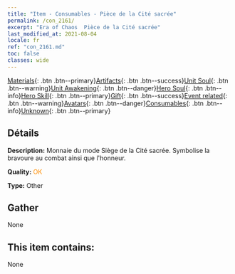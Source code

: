 ```yaml
---
title: "Item - Consumables - Pièce de la Cité sacrée"
permalink: /con_2161/
excerpt: "Era of Chaos  Pièce de la Cité sacrée"
last_modified_at: 2021-08-04
locale: fr
ref: "con_2161.md"
toc: false
classes: wide
---
```

 [Materials](/ItemsFR/){: .btn .btn--primary}[Artifacts](/ItemsFR/Artifacts/){: .btn .btn--success}[Unit Soul](/ItemsFR/UnitSoul/){: .btn .btn--warning}[Unit Awakening](/ItemsFR/UnitAwakening/){: .btn .btn--danger}[Hero Soul](/ItemsFR/HeroSoul/){: .btn .btn--info}[Hero Skill](/ItemsFR/HeroSkill/){: .btn .btn--primary}[Gift](/ItemsFR/Gift/){: .btn .btn--success}[Event related](/ItemsFR/Events/){: .btn .btn--warning}[Avatars](/ItemsFR/Avatars/){: .btn .btn--danger}[Consumables](/ItemsFR/Consumables/){: .btn .btn--info}[Unknown](/ItemsFR/Unknown/){: .btn .btn--primary}

## Détails
 **Description:** Monnaie du mode Siège de la Cité sacrée. Symbolise la bravoure au combat ainsi que l'honneur.

 **Quality:** <span style="color: #FF8C00">OK</span>

 **Type:** Other

## Gather

  None

## This item contains:

  None

